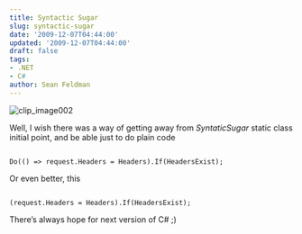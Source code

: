 ```yaml
---
title: Syntactic Sugar
slug: syntactic-sugar
date: '2009-12-07T04:44:00'
updated: '2009-12-07T04:44:00'
draft: false
tags:
- .NET
- C#
author: Sean Feldman
---
```



![clip_image002](https://aspblogs.blob.core.windows.net/media/sfeldman/Media/clip_image002_thumb_1E523610.jpg "clip_image002")

Well, I wish there was a way of getting away from *SyntaticSugar* static class initial point, and be able just to do plain code

```

Do(() => request.Headers = Headers).If(HeadersExist);

```

Or even better, this

```

(request.Headers = Headers).If(HeadersExist);

```
There’s always hope for next version of C# ;)
